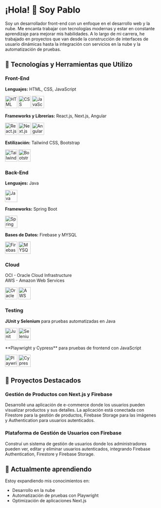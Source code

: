 # ¡Hola! 👋 Soy Pablo  
Soy un desarrollador front-end con un enfoque en el desarrollo web y la nube. Me encanta trabajar con tecnologías modernas y estar en constante aprendizaje para mejorar mis habilidades. A lo largo de mi carrera, he trabajado en proyectos que van desde la construcción de interfaces de usuario dinámicas hasta la integración con servicios en la nube y la automatización de pruebas.

## 🚀 Tecnologías y Herramientas que Utilizo  

### Front-End  
**Lenguajes:** HTML, CSS, JavaScript  
<p align="left">
  <img src="https://cdn.jsdelivr.net/gh/devicons/devicon@latest/icons/html5/html5-plain-wordmark.svg" alt="HTML" width="40" height="40"/>
  <img src="https://cdn.jsdelivr.net/gh/devicons/devicon@latest/icons/css3/css3-plain-wordmark.svg" alt="CSS" width="40" height="40"/>
  <img src="https://cdn.jsdelivr.net/gh/devicons/devicon@latest/icons/javascript/javascript-original.svg" alt="JavaScript" width="40" height="40"/>
</p>

**Frameworks y Librerías:** React.js, Next.js, Angular  
<p align="left">
  <img src="https://cdn.jsdelivr.net/gh/devicons/devicon@latest/icons/react/react-original-wordmark.svg" alt="React.js" width="40" height="40"/>
  <img src="https://cdn.jsdelivr.net/gh/devicons/devicon@latest/icons/nextjs/nextjs-plain.svg" alt="Next.js" width="40" height="40"/>
  <img src="https://cdn.jsdelivr.net/gh/devicons/devicon@latest/icons/angular/angular-original.svg" alt="Angular" width="40" height="40"/>
</p>

**Estilización:** Tailwind CSS, Bootstrap  
<p align="left">
  <img src="https://cdn.jsdelivr.net/gh/devicons/devicon@latest/icons/tailwindcss/tailwindcss-original.svg" alt="Tailwind CSS" width="40" height="40"/>
  <img src="https://cdn.jsdelivr.net/gh/devicons/devicon@latest/icons/bootstrap/bootstrap-original.svg" alt="Bootstrap" width="40" height="40"/>
</p>

### Back-End  
**Lenguajes:** Java  
<p align="left">
  <img src="https://cdn.jsdelivr.net/gh/devicons/devicon@latest/icons/java/java-original-wordmark.svg" alt="Java" width="40" height="40"/>
</p>

**Frameworks:** Spring Boot  
<p align="left">
  <img src="https://cdn.jsdelivr.net/gh/devicons/devicon@latest/icons/spring/spring-original.svg" alt="Spring Boot" width="40" height="40"/>
</p>

**Bases de Datos:** Firebase y MYSQL  
<p align="left">
  <img src="https://cdn.jsdelivr.net/gh/devicons/devicon@latest/icons/firebase/firebase-original.svg" alt="Firebase" width="40" height="40"/>
  <img src="https://cdn.jsdelivr.net/gh/devicons/devicon@latest/icons/mysql/mysql-original.svg" alt="MYSQL" width="40" height="40"/>
</p>

### Cloud  
OCI - Oracle Cloud Infrastructure  
AWS - Amazon Web Services
<p align="left">
  <img src="https://cdn.jsdelivr.net/gh/devicons/devicon@latest/icons/oracle/oracle-original.svg" alt="Oracle" width="40" height="40"/>
  <img src="https://cdn.jsdelivr.net/gh/devicons/devicon@latest/icons/amazonwebservices/amazonwebservices-original-wordmark.svg" alt="AWS" width="40" height="40"/>
</p>

### Testing  
**JUnit y Selenium** para pruebas automatizadas en Java
<p align="left">
  <img src="https://cdn.jsdelivr.net/gh/devicons/devicon@latest/icons/junit/junit-original-wordmark.svg" alt="Junit" width="40" height="40"/>
  <img src="https://cdn.jsdelivr.net/gh/devicons/devicon@latest/icons/selenium/selenium-original.svg" alt="Selenium" width="40" height="40"/>
</p>  
**Playwright y Cypress** para pruebas de frontend con JavaScript
<p align="left">
  <img src="https://cdn.jsdelivr.net/gh/devicons/devicon@latest/icons/playwright/playwright-original.svg" alt="Playwright" width="40" height="40"/>
  <img src="https://cdn.jsdelivr.net/gh/devicons/devicon@latest/icons/cypressio/cypressio-original.svg" alt="Cypress" width="40" height="40"/>
</p>

## 💼 Proyectos Destacados  

### Gestión de Productos con Next.js y Firebase  
Desarrollé una aplicación de e-commerce donde los usuarios pueden visualizar productos y sus detalles. La aplicación está conectada con Firestore para la gestión de productos, Firebase Storage para las imágenes y Authentication para usuarios autenticados.

### Plataforma de Gestión de Usuarios con Firebase  
Construí un sistema de gestión de usuarios donde los administradores pueden ver, editar y eliminar usuarios autenticados, integrando Firebase Authentication, Firestore y Firebase Storage.

## 🌱 Actualmente aprendiendo  
Estoy expandiendo mis conocimientos en:  
- Desarrollo en la nube  
- Automatización de pruebas con Playwright  
- Optimización de aplicaciones Next.js

